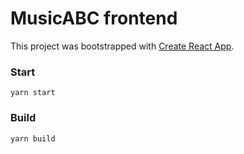 # MusicABC frontend

This project was bootstrapped with [Create React App](https://github.com/facebook/create-react-app).

### Start

`yarn start`

### Build

`yarn build`

